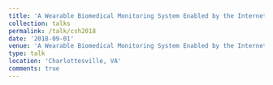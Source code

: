 ```yaml
---
title: 'A Wearable Biomedical Monitoring System Enabled by the Internet-of-Things'
collection: talks
permalink: /talk/csh2018
date: '2018-09-01'
venue: 'A Wearable Biomedical Monitoring System Enabled by the Internet-of-Things. NSF Connections in Smart Health (CSH) Workshop with Kapil R. Dandekar, Genevieve Dion, Adam Fontecchio, Timothy Kurzweg.'
type: talk
location: 'Charlottesville, VA'
comments: true
---
```


